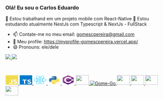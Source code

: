 
### Olá! Eu sou o Carlos Eduardo 

 🔭 Estou trabalhand em  um projeto mobile com React-Native 
 🌱 Estou estudando atualmente NestJs com Typescript & NextJs - FullStack
- 📫 Contate-me no meu email: gomescpereira@gmail.com
- 👋 Meu profile: https://myprofile-gomescpereira.vercel.app/
- 😄 Pronouns: ele/dele

 <div>
    <a href="https://myprofile-gomescpereira.vercel.app/">
    <img height="180em" src="https://github-readme-stats.vercel.app/api?username=gomesconsultor&show_icons=true&theme=dracula&include_all_commits=true&count_private=true"/>
    <img height="180em" src="https://github-readme-stats.vercel.app/api/top-langs/?username=gomesconsultor&layout=compact&langs_count=16&theme=dracula"/>
  </div>

  ##   
 
  <div style="display: inline_block"><br>
  <img align="center alt="Gomes-Js" height="30" width="40" src="https://raw.githubusercontent.com/devicons/devicon/master/icons/javascript/javascript-plain.svg">
  <img align="center alt="Gomes-Ts" height="30" width="40" src="https://raw.githubusercontent.com/devicons/devicon/master/icons/typescript/typescript-plain.svg">
  <img align="center alt="Gomes-React" height="30" width="40" src="https://raw.githubusercontent.com/devicons/devicon/master/icons/react/react-original.svg">
  <img align="center alt="Gomes-Python" height="30" width="40" src="https://raw.githubusercontent.com/devicons/devicon/master/icons/python/python-original.svg">
  <img align="center alt="Gomes-Csharp" height="30" width="40" src="https://raw.githubusercontent.com/devicons/devicon/master/icons/csharp/csharp-original.svg">
  <img align="center alt="Gomes-DotnetCore" height="30" width="40"src="https://cdn.jsdelivr.net/gh/devicons/devicon/icons/dotnetcore/dotnetcore-original.svg" />
  <img align="center"alt="Gome-Go" height="30" width="40" src="https://cdn.jsdelivr.net/gh/devicons/devicon/icons/go/go-original.svg" />
  <img align="center alt="Gomes-NestJs" height="30" width="40" src="https://cdn.jsdelivr.net/gh/devicons/devicon/icons/nestjs/nestjs-plain.svg" />
  <img align="center alt="Gomes-Kubernetes" height="30" width="40" src="https://cdn.jsdelivr.net/gh/devicons/devicon/icons/kubernetes/kubernetes-plain-wordmark.svg" />
  <img align="center alt="Gomes-Kubernetes" height="30" width="40" src="https://cdn.jsdelivr.net/gh/devicons/devicon/icons/docker/docker-original.svg" />
  <img  align="center alt="Gomes-NestJs" height="30" width="40" src="https://cdn.jsdelivr.net/gh/devicons/devicon/icons/android/android-original.svg" />
          
          
                           
          
 </div>

 <div>
